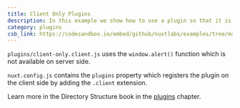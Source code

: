 ```yaml
---
title: Client Only Plugins
description: In this example we show how to use a plugin so that it is only available on the client side
category: plugins
csb_link: https://codesandbox.io/embed/github/nuxtlabs/examples/tree/master/plugins/client-only-plugins?fontsize=14&hidenavigation=1&module=%2Fplugins%2Fclient-only.client.js&theme=dark&view=editor
---
```


<example-intro></example-intro>

`plugins/client-only.client.js` uses the `window.alert()` function which is not available on server side.

`nuxt.config.js` contains the `plugins` property which registers the plugin on the client side by adding the `.client` extension.

<base-alert type="next">

Learn more in the Directory Structure book in the [plugins](/docs/2.x/directory-structure/plugins#client-or-server-side-only) chapter.

</base-alert>

<code-sandbox :src="csb_link"></code-sandbox>
